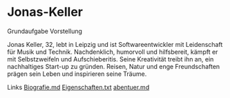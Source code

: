 # Jonas-Keller
Grundaufgabe
Vorstellung

Jonas Keller, 32, lebt in Leipzig und ist Softwareentwickler mit Leidenschaft für Musik und Technik. Nachdenklich, humorvoll und hilfsbereit, kämpft er mit Selbstzweifeln und Aufschieberitis. Seine Kreativität treibt ihn an, ein nachhaltiges Start-up zu gründen. Reisen, Natur und enge Freundschaften prägen sein Leben und inspirieren seine Träume.

Links 
[Biografie.md](https://github.com/Kyyuu133/Jonas-Keller/blob/main/Biografie.md#:~:text=README.md-,Biografie.md,-Breadcrumbs)
[Eigenschaften.txt](https://github.com/Kyyuu133/Jonas-Keller/blob/main/Eigenschaften.txt#:~:text=README.md-,Eigenschaften.txt,-Breadcrumbs)
[abentuer.md](https://github.com/Kyyuu133/Jonas-Keller/blob/main/abenteuer.md#:~:text=README.md-,abenteuer.md,-Breadcrumbs)


